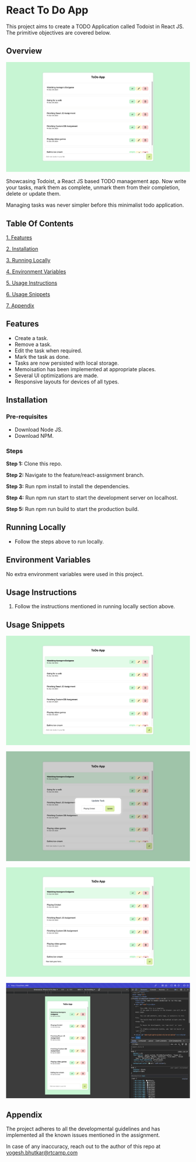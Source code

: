 
# React To Do App

This project aims to create a TODO Application called Todoist in React JS. The primitive objectives are covered below.


## Overview

![Overview](public/images/Overview.png)

Showcasing Todoist, a React JS based TODO management app. Now write your tasks, mark them as complete, unmark them from their completion, delete or update them.

Managing tasks was never simpler before this minimalist todo application.

## Table Of Contents

[1. Features](#features)

[2. Installation](#installation)

[3. Running Locally](#running-locally)

[4. Environment Variables](#environment-variables)

[5. Usage Instructions](#usage-instructions)

[6. Usage Snippets](#usage-snippets)

[7. Appendix](#appendix)

## Features

- Create a task.
- Remove a task.
- Edit the task when required.
- Mark the task as done.
- Tasks are now persisted with local storage.
- Memoisation has been implemented at appropriate places.
- Several UI optimizations are made.
- Responsive layouts for devices of all types.

## Installation

### Pre-requisites

- Download Node JS.
- Download NPM.

### Steps

**Step 1:** Clone this repo.

**Step 2:** Navigate to the feature/react-assignment branch.

**Step 3:** Run npm install to install the dependencies.

**Step 4:** Run npm run start to start the development server on localhost.

**Step 5:** Run npm run build to start the production build.


## Running Locally

- Follow the steps above to run locally.


## Environment Variables

No extra environment variables were used in this project.

## Usage Instructions

1. Follow the instructions mentioned in running locally section above.

## Usage Snippets

![Image 1](public/images/image1.png)

![Image 2](public/images/image2.png)

![Image 3](public/images/image3.png)

![Image 4](public/images/image4.png)

## Appendix

The project adheres to all the developmental guidelines and has implemented all the known issues mentioned in the assignment.

In case of any inaccuracy, reach out to the author of this repo at yogesh.bhutkar@rtcamp.com